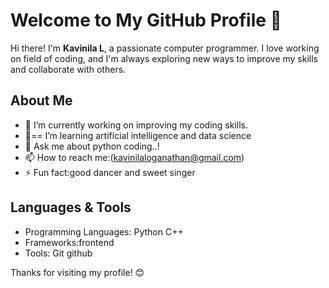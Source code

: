 # Welcome to My GitHub Profile 👋

Hi there! I'm **Kavinila L**, a passionate computer programmer. I love working on field of coding, and I'm always exploring new ways to improve my skills and collaborate with others.

## About Me

- 🔭 I’m currently working on improving my coding skills.
- 🌱== I’m learning artificial intelligence and data science
- 💬 Ask me about python coding..!
- 📫 How to reach me:(kavinilaloganathan@gmail.com)
- ⚡ Fun fact:good dancer and sweet singer

## Languages & Tools

- Programming Languages: Python  C++
- Frameworks:frontend
- Tools: Git github



Thanks for visiting my profile! 😊
